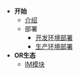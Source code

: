 <!-- docs/_sidebar.md -->

* **开始**
    * [介绍](/start/ "介绍 - OrdinaryRoad")
    * 部署
        * [开发环境部署](/start/deploy/dev "开发环境部署 - OrdinaryRoad")
        * [生产环境部署](/start/deploy/pro "生产环境部署 - OrdinaryRoad")
* **OR生态**
    * [IM模块](/or_module/im "IM模块 - OrdinaryRoad")